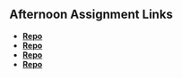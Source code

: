## Afternoon Assignment Links

* **[Repo](https://github.com/heatherflo/gameNight)**
* **[Repo](https://github.com/heatherflo/<ASSIGNMENT_REPO>)**
* **[Repo](https://github.com/heatherflo/<ASSIGNMENT_REPO>)**
* **[Repo](https://github.com/heatherflo/<ASSIGNMENT_REPO>)**
